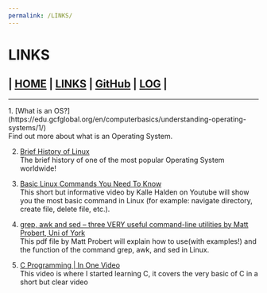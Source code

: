 ```yaml
---
permalink: /LINKS/
---
```


# LINKS
## | [HOME](https://johanesrakatn.github.io/os212/)        | [LINKS](https://johanesrakatn.github.io/os212/LINKS)           | [GitHub](https://github.com/johanesrakatn/os212)  |       [LOG](https://github.com/johanesrakatn/os212/blob/1f49d4b3bea037896301af05fe3cc4ca94b52695/TXT/mylog.txt) |

<hr>
1. [What is an OS?](https://edu.gcfglobal.org/en/computerbasics/understanding-operating-systems/1/)<br>
   Find out more about what is an Operating System.
   

   
2. [Brief History of Linux](https://www.oreilly.com/library/view/running-linux-third/156592469X/ch01s02.html)<br>
   The brief history of one of the most popular Operating System worldwide!



3. [Basic Linux Commands You Need To Know](https://www.youtube.com/watch?v=J2zquYPJbWY)<br>
   This short but informative video by Kalle Halden on Youtube will show you the most basic command in Linux (for example:
   navigate directory, create file, delete file, etc.).



4. [grep, awk and sed – three VERY useful command-line utilities by Matt Probert, Uni of York ](https://www-users.york.ac.uk/~mijp1/teaching/2nd_year_Comp_Lab/guides/grep_awk_sed.pdf)<br>
   This pdf file by Matt Probert will explain how to use(with examples!) and the function of the command grep, awk, and sed in Linux.



5. [C Programming | In One Video](https://www.youtube.com/watch?v=3lQEunpmtRA)<br>
   This video is where I started learning C, it covers the very basic of C in a short but clear video
